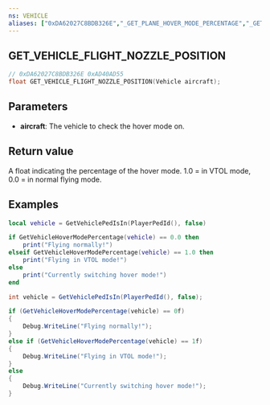 ```yaml
---
ns: VEHICLE
aliases: ["0xDA62027C8BDB326E","_GET_PLANE_HOVER_MODE_PERCENTAGE","_GET_VEHICLE_HOVER_MODE_PERCENTAGE","_GET_PLANE_VTOL_DIRECTION", "_GET_VEHICLE_FLIGHT_NOZZLE_POSITION"]
---
```

## GET_VEHICLE_FLIGHT_NOZZLE_POSITION

```c
// 0xDA62027C8BDB326E 0xAD40AD55
float GET_VEHICLE_FLIGHT_NOZZLE_POSITION(Vehicle aircraft);
```

## Parameters
* **aircraft**: The vehicle to check the hover mode on.

## Return value
A float indicating the percentage of the hover mode. 1.0 = in VTOL mode, 0.0 = in normal flying mode.

## Examples
```lua
local vehicle = GetVehiclePedIsIn(PlayerPedId(), false)

if GetVehicleHoverModePercentage(vehicle) == 0.0 then
    print("Flying normally!")
elseif GetVehicleHoverModePercentage(vehicle) == 1.0 then
    print("Flying in VTOL mode!")
else
    print("Currently switching hover mode!")
end

```

```cs
int vehicle = GetVehiclePedIsIn(PlayerPedId(), false);

if (GetVehicleHoverModePercentage(vehicle) == 0f)
{
    Debug.WriteLine("Flying normally!");
}
else if (GetVehicleHoverModePercentage(vehicle) == 1f)
{
    Debug.WriteLine("Flying in VTOL mode!");
}
else
{
    Debug.WriteLine("Currently switching hover mode!");
}
```
